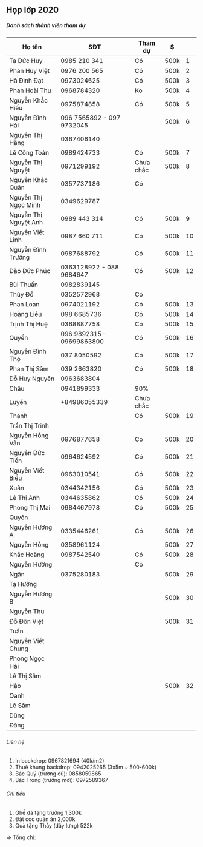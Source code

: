 ## Họp lớp 2020

##### Danh sách thành viên tham dự

| Họ tên                | SĐT                       | Tham dự   |    $      |    |
|-----------------------|---------------------------|-----------|-----------|----|
| Tạ Đức Huy            | 0985 210 341              | Có        | 500k | 1  |    |
| Phan Huy Việt         | 0976 200 565              | Có        | 500k | 2  |
| Hà Đình Đạt           | 0973024625                | Có        | 500k | 3  |
| Phan Hoài Thu         | 0968784320                | Ko        | 500k | 4  |
| Nguyễn Khắc Hiếu      | 0975874858                | Có        | 500k | 5  |
| Nguyễn Đình Hải       | ‭096 7565892‬ - ‭097 9732045‬ |           | 500k | 6  |
| Nguyễn Thị Hằng       | 0367406140                |           |           |    |
| Lê Công Toản          | 0989424733                | Có        | 500k | 7  |
| Nguyễn Thị Nguyệt     | 0971299192                | Chưa chắc | 500k | 8  |
| Nguyễn Khắc Quân      | 0357737186                | Có        |           |    |
| Nguyễn Thị Ngọc Minh  | 0349629787                |           |           |    |
| Nguyễn Thị Nguyệt Anh | 0989 443 314              | Có        | 500k | 9  |
| Nguyễn Viết Lĩnh      | 0987 660 711              | Có        | 500k | 10 |
| Nguyễn Đình Trường    | 0987688792                | Có        | 500k | 11 |
| Đào Đức Phúc          | ‭0363128922‬ - ‭088 9684647‬  | Có        | 500k | 12 |
| Bùi Thuấn             | 0982839145                |           |           |    |
| Thùy Đỗ               | 0352572968                | Có        |           |    |
| Phan Loan             | 0974021192                | Có        | 500k | 13 |
| Hoàng Liễu            | 098 6685736               | Có        | 500k | 14 |
| Trịnh Thị Huệ         | 0368887758                | Có        | 500k | 15 |
| Quyền                 | 096 9892315-09699863800   | Có        | 500k | 16 |
| Nguyễn Đình Thọ       | 037 8050592               | Có        | 500k | 17 |
| Phan Thị Sâm          | 039 2663820               | Có        | 500k | 18 |
| Đỗ Huy Nguyên         | 0963683804                |           |           |    |
| Châu                  | 0941899333                | 90%       |           |    |
| Luyến                 | +84986055339              | Chưa chắc |           |    |
| Thanh                 |                           | Có        | 500k | 19 |
| Trần Thị Trinh        |                           |           |           |    |
| Nguyễn Hồng Vân       | 0976877658                | Có        | 500k | 20 |
| Nguyễn Đức Tiến       | 0964624592                | Có        | 500k | 21 |
| Nguyễn Viết Biểu      | 0963010541                | Có        | 500k | 22 |
| Xuân                  | 0344342156                | Có        | 500k | 23 |
| Lê Thị Anh            | 0344635862                | Có        | 500k | 24 |
| Phong Thị Mai         | 0984467978                | Có        | 500k | 25 |
| Quyên                 |                           |           |           |    |
| Nguyễn Hương A        | 0335446261                | Có        | 500k | 26 |
| Nguyễn Hồng           | 0358961124                |           | 500k | 27 |
| Khắc Hoàng            | 0987542540                | Có        | 500k | 28 |
| Nguyễn Hường          |                           | Có        |   |  |
| Ngân                  | 0375280183                |           | 500k | 29 |
| Tạ Hường              |                           |           |           |    |
| Nguyễn Hương B        |                           |           | 500k | 30 |
| Nguyễn Thu            |                           |           |           |    |
| Đỗ Đôn Việt           |                           |           | 500k | 31 |
| Tuấn                  |                           |           |           |    |
| Nguyễn Viết Chung     |                           |           |           |    |
| Phong Ngọc Hải        |                           |           |           |    |
| Lê Thị Sâm            |                           |           |           |    |
| Hảo                   |                           |           | 500k | 32 |
| Oanh                  |                           |           |           |    |
| Lê Sâm                |                           |           |           |    |
| Dũng                  |                           |           |      |    |
| Đăng                  |                           |           |           |    |


###### Liên hệ

1. In backdrop: 0967821694 (40k/m2)
2. Thuê khung backdrop: 0942025265 (3x5m ~ 500-600k)
3. Bác Quý (trường cũ): 0858059865
4. Bác Trọng (trường mới): 0972589367

###### Chi tiêu

1. Ghế đá tặng trường 1,300k
2. Đặt cọc quán ăn 2,000k
3. Quà tặng Thầy (dây lưng) 522k

=> Tổng chi: 
